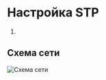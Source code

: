 # Настройка STP
  1.
## Схема сети

![Схема сети](https://user-images.githubusercontent.com/112701413/189399876-bba19a29-d543-46e5-8196-2c4964d4067b.jpg)
